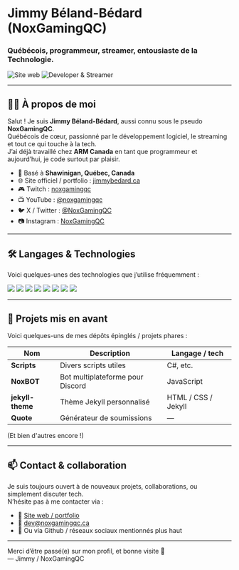 # Jimmy Béland-Bédard (NoxGamingQC)
<h3>Québécois, programmeur, streamer, entousiaste de la Technologie.</h3>
<section>
  <img src="https://img.shields.io/website?url=https%3A%2F%2Fwww.jimmybedard.ca&style=for-the-badge&labelColor=333333&label=site%20web" alt="Site web" />
  <img src="https://img.shields.io/website?url=https%3A%2F%2Fgithub.jimmybedard.ca&style=for-the-badge&labelColor=333333&logo=github&logoColor=white&label=GitHub%20Pages" alt="Developer & Streamer" />
</section>

---

## 🧑‍💻 À propos de moi

Salut ! Je suis **Jimmy Béland-Bédard**, aussi connu sous le pseudo **NoxGamingQC**.  
Québécois de cœur, passionné par le développement logiciel, le streaming et tout ce qui touche à la tech.  
J’ai déjà travaillé chez **ARM Canada** en tant que programmeur et aujourd’hui, je code surtout par plaisir.

- 📍 Basé à **Shawinigan, Québec, Canada**  
- 🌐 Site officiel / portfolio : [jimmybedard.ca](https://www.jimmybedard.ca)  
- 🎮 Twitch : [noxgamingqc](https://www.twitch.tv/noxgamingqc)  
- 📺 YouTube : [@noxgamingqc](https://www.youtube.com/@noxgamingqc)  
- 🐦 X / Twitter : [@NoxGamingQC](https://twitter.com/NoxGamingQC)  
- 📷 Instagram : [NoxGamingQC](https://www.instagram.com/NoxGamingQC)  

---

## 🛠️ Langages & Technologies

Voici quelques-unes des technologies que j’utilise fréquemment :

![](https://img.shields.io/badge/OS-Ubuntu-orange?style=for-the-badge&labelColor=white&logo=ubuntu)
![](https://img.shields.io/badge/Framework-Laravel-red?style=for-the-badge&labelColor=white&logo=laravel)
![](https://img.shields.io/badge/IDE-Vscode-blue?style=for-the-badge&logo=vscode)
![](https://img.shields.io/badge/Code-PHP-blue?style=for-the-badge&logo=php)
![](https://img.shields.io/badge/Code-javascript-yellow?style=for-the-badge&logo=javascript)
![](https://img.shields.io/badge/Code-C-blue?style=for-the-badge&logo=c)
![](https://img.shields.io/badge/Code-C++-blue?style=for-the-badge&logo=cpp)
![](https://img.shields.io/badge/Code-Csharp-blue?style=for-the-badge&logo=csharp)

---

## 📂 Projets mis en avant

Voici quelques-uns de mes dépôts épinglés / projets phares :

| Nom | Description | Langage / tech |
|---|---|---|
| **Scripts** | Divers scripts utiles | C#, etc. |
| **NoxBOT** | Bot multiplateforme pour Discord | JavaScript |
| **jekyll-theme** | Thème Jekyll personnalisé | HTML / CSS / Jekyll |
| **Quote** | Générateur de soumissions | — |

(Et bien d'autres encore !)

---

## 📫 Contact & collaboration

Je suis toujours ouvert à de nouveaux projets, collaborations, ou simplement discuter tech.  
N’hésite pas à me contacter via :

- 🔗 [Site web / portfolio](https://www.noxgamingqc.ca)  
- 📧 dev@noxgamingqc.ca
- 💬 Ou via Github / réseaux sociaux mentionnés plus haut  

---

Merci d’être passé(e) sur mon profil, et bonne visite 👋  
— Jimmy / NoxGamingQC

